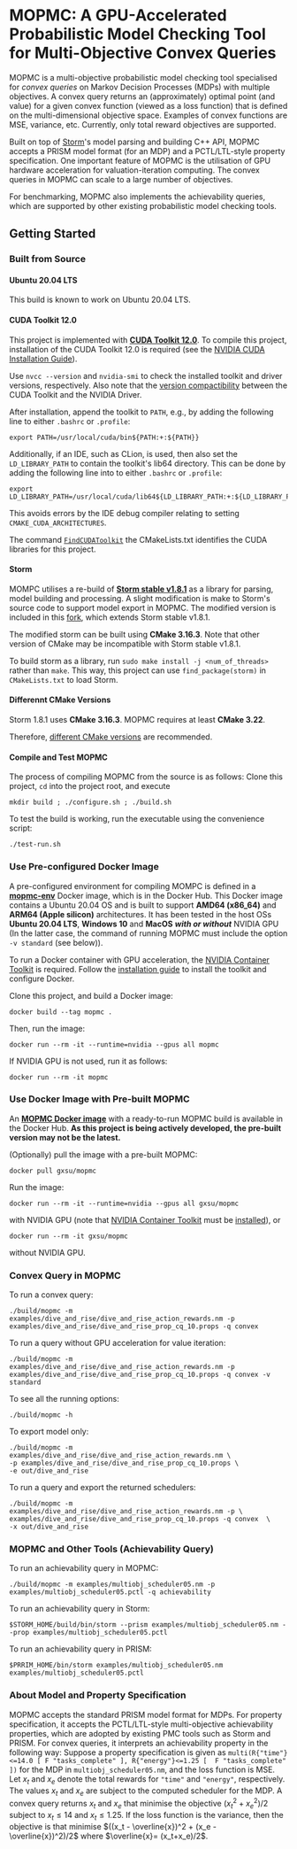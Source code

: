 # MOPMC: A GPU-Accelerated Probabilistic Model Checking Tool for Multi-Objective Convex Queries

MOPMC is a multi-objective probabilistic model checking tool specialised for _convex queries_ on
Markov Decision Processes (MDPs) with multiple objectives.
A convex query returns an (approximately) optimal point (and value) for a given convex function (viewed as a loss function)
that is defined on the multi-dimensional objective space.
Examples of convex functions are MSE, variance, etc.
Currently, only total reward objectives are supported.


Built on top of [Storm](https://www.stormchecker.org)'s model parsing and building C++ API,
MOPMC accepts a PRISM model format (for an MDP) and a PCTL/LTL-style property specification.
One important feature of MOPMC is the utilisation of GPU hardware acceleration for valuation-iteration computing.
The convex queries in MOPMC can scale to a large number of objectives.

For benchmarking, MOPMC also implements the achievability queries, which are supported by other existing probabilistic model checking tools.


## Getting Started

### Built from Source

#### Ubuntu 20.04 LTS
This build is known to work on Ubuntu 20.04 LTS.

#### CUDA Toolkit 12.0
This project is implemented with [**CUDA Toolkit 12.0**](https://docs.nvidia.com/cuda/archive/12.0.1/).
To compile this project, installation of the CUDA Toolkit 12.0 is required (see the
[NVIDIA CUDA Installation Guide](https://docs.nvidia.com/cuda/cuda-installation-guide-linux/)).
<!-- This version is essential as it provides 64bit numeric types for the GPU and provides more modern
sparse matrix multiplication algorithms from NVIDIA CuSparse.-->
Use `nvcc --version` and `nvidia-smi` to check the installed toolkit and driver versions, respectively. Also note that the [version compactibility](https://docs.nvidia.com/cuda/archive/12.0.1/cuda-toolkit-release-notes/index.html#cuda-toolkit-major-component-versions) between the CUDA Toolkit and the NVIDIA Driver.
<!--
```
+---------------------------------------------------------------------------------------+
| NVIDIA-SMI 525.125.06             Driver Version: 525.125.06   CUDA Version: 12.2     |
+-----------------------------------------+----------------------+----------------------+
```
-->
After installation, append the toolkit to `PATH`, e.g., by adding the following line to either `.bashrc` or `.profile`:
```shell
export PATH=/usr/local/cuda/bin${PATH:+:${PATH}}
```

Additionally, if an IDE, such as CLion, is used, then also set the `LD_LIBRARY_PATH` to contain the toolkit's lib64 directory. This can be done by adding the following line into to  either `.bashrc` or `.profile`:
```shell
export LD_LIBRARY_PATH=/usr/local/cuda/lib64${LD_LIBRARY_PATH:+:${LD_LIBRARY_PATH}}
```
This avoids errors by the IDE debug compiler relating to setting `CMAKE_CUDA_ARCHITECTURES`.

The command [`FindCUDAToolkit`](https://cmake.org/cmake/help/latest/module/FindCUDAToolkit.html) the CMakeLists.txt identifies the CUDA libraries for this project.


#### Storm

MOMPC utilises a re-build of [**Storm stable v1.8.1**](https://github.com/moves-rwth/storm/tree/3f74f3e59acfba3b61c686af01a864962d44af97) as a library for parsing,
model building and processing.
A slight modification is make to Storm's source code to support model export in MOPMC.
The modified version is included in this [fork](https://github.com/gxshub/storm/tree/mopmc-dep), which extends Storm stable v1.8.1.

The modified storm can be built using **CMake 3.16.3**. Note that other version of CMake may be incompatible with Storm stable v1.8.1.

To build storm as a library, run `sudo make install -j <num_of_threads>` rather than `make`.
This way, this project can use `find_package(storm)` in `CMakeLists.txt` to load Storm.

#### Differennt CMake Versions
Storm 1.8.1 uses **CMake 3.16.3**. MOPMC requires at least **CMake 3.22**.
<!-- can be built using CMake **3.28.0** (and requires at least **3.22**).-->
Therefore, [different CMake versions](https://cmake.org/download/) are recommended.

#### Compile and Test MOPMC

The process of compiling MOPMC from the source is as follows:
Clone this project, `cd` into the project root, and execute

```shell
mkdir build ; ./configure.sh ; ./build.sh
```
To test the	 build is working, run the executable using the convenience script:
```shell
./test-run.sh
```

### Use Pre-configured Docker Image
A pre-configured environment for compiling MOMPC is defined in a [__mopmc-env__](https://hub.docker.com/r/gxsu/mopmc-env)
Docker image, which is in the Docker Hub.
This Docker image contains a Ubuntu 20.04 OS and is built to support __AMD64 (x86_64)__ and __ARM64 (Apple silicon)__ architectures.
It has been tested in the host OSs __Ubuntu 20.04 LTS__, __Windows 10__ and __MacOS__ ___with or without___ NVIDIA GPU
(In the latter case, the command of running MOPMC must include the option `-v standard` (see below)).

To run a Docker container with GPU acceleration, the
[NVIDIA Container Toolkit](https://docs.nvidia.com/datacenter/cloud-native/container-toolkit/latest/index.html) is required.
Follow the
[installation guide](https://docs.nvidia.com/datacenter/cloud-native/container-toolkit/latest/install-guide.html)
to install the toolkit and configure Docker.

Clone this project, and build a Docker image:
```shell
docker build --tag mopmc .
```
Then, run the image:
```shell
docker run --rm -it --runtime=nvidia --gpus all mopmc
```
If NVIDIA GPU is not used, run it as follows:
```shell
docker run --rm -it mopmc
```
<!---
Pull the image:
```shell
docker pull gxsu/mopmc-env
```
Clone this project and run the Docker container as follows:
```shell
export hostdir=<path to this project's directory>
export sharedir=/root/mopmc
docker run --mount type=bind,source=$hostdir,target=$sharedir --rm -it --runtime=nvidia --gpus all gxsu/mopmc-env
```
If GPU acceleration is not used, the last command should be: 
```shell
docker run --mount type=bind,source=$hostdir,target=$sharedir --rm -it gxsu/mopmc-env
```
Then, in the Docker container, build MOPMC as follows:
```shell
cd ~ ; mkdir build ; ./configure.sh ; ./build.sh
```
If the host OS is Windows, use the following command to convert some characters before building MOPMC:
```shell
sed -i -e 's/\r$//' ./configure.sh ./build.sh
```
-->

### Use Docker Image with Pre-built MOPMC
An [__MOPMC Docker image__](https://hub.docker.com/repository/docker/gxsu/mopmc/general)
with a ready-to-run MOPMC build is available in the Docker Hub.
__As this project is being actively developed, the pre-built version may not be the latest.__

(Optionally) pull the image with a pre-built MOPMC:
```shell
docker pull gxsu/mopmc
```
Run the image:
```shell
docker run --rm -it --runtime=nvidia --gpus all gxsu/mopmc
```
with NVIDIA GPU (note that [NVIDIA Container Toolkit](https://docs.nvidia.com/datacenter/cloud-native/container-toolkit/latest/index.html) must be [installed](https://docs.nvidia.com/datacenter/cloud-native/container-toolkit/latest/install-guide.html)), or
```shell
docker run --rm -it gxsu/mopmc
```
without NVIDIA GPU.


### Convex Query in MOPMC
To run a convex query:
```shell
./build/mopmc -m examples/dive_and_rise/dive_and_rise_action_rewards.nm -p examples/dive_and_rise/dive_and_rise_prop_cq_10.props -q convex 
```
To run a query without GPU acceleration for value iteration:
```shell
./build/mopmc -m examples/dive_and_rise/dive_and_rise_action_rewards.nm -p examples/dive_and_rise/dive_and_rise_prop_cq_10.props -q convex -v standard
```
To see all the running options:
```shell
./build/mopmc -h
```

To export model only:
```shell
./build/mopmc -m examples/dive_and_rise/dive_and_rise_action_rewards.nm \
-p examples/dive_and_rise/dive_and_rise_prop_cq_10.props \
-e out/dive_and_rise
```

To run a query and export the returned schedulers:
```shell
./build/mopmc -m examples/dive_and_rise/dive_and_rise_action_rewards.nm -p \
examples/dive_and_rise/dive_and_rise_prop_cq_10.props -q convex  \
-x out/dive_and_rise
```

### MOPMC and Other Tools (Achievability Query)


To run an achievability query in MOPMC:
```shell
./build/mopmc -m examples/multiobj_scheduler05.nm -p examples/multiobj_scheduler05.pctl -q achievability
```

To run an achievability query in Storm:
```shell
$STORM_HOME/build/bin/storm --prism examples/multiobj_scheduler05.nm --prop examples/multiobj_scheduler05.pctl
```

To run an achievability query in PRISM:
```shell
$PRRIM_HOME/bin/storm examples/multiobj_scheduler05.nm examples/multiobj_scheduler05.pctl
```

### About Model and Property Specification
MOPMC accepts the standard PRISM model format for MDPs. For property specification,
it accepts the PCTL/LTL-style multi-objective achievability properties,
which are adopted by existing PMC tools such as Storm and PRISM.
For convex queries, it interprets an achievability property in the following way:
Suppose a property specification is given as
```multi(R{"time"}<=14.0 [ F "tasks_complete" ], R{"energy"}<=1.25 [  F "tasks_complete" ])```
for the MDP in `multiobj_scheduler05.nm`, and the loss function is MSE.
Let $x_t$ and $x_e$ denote the total rewards for `"time"` and `"energy"`, respectively.
The values $x_t$ and $x_e$ are subject to the computed scheduler for the MDP.
A convex query returns $x_t$ and $x_e$ that minimise the objective $(x_t^2 + x_e^2)/2$ subject to $x_t\leq 14$ and $x_t\leq 1.25$.
If the loss function is the variance, then the objective is
that minimise $((x_t - \overline{x})^2 + (x_e - \overline{x})^2)/2$ where $\overline{x}= (x_t+x_e)/2$.
